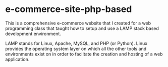 # e-commerce-site-php-based

This is a comprehensive e-commerce website that I created for a web programming class that taught how to setup and use a LAMP stack based development environment.

LAMP stands for Linux, Apache, MySQL, and PHP (or Python). Linux provides the operating system layer on which all the other tools and environments exist on in order to faciltate the creation and hosting of a web application.
